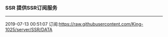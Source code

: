 ### SSR 提供SSR订阅服务
---
2019-07-13 00:51:07 订阅:https://raw.githubusercontent.com/King-1025/server/SSR/DATA
